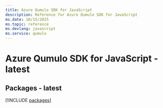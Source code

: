 ```yaml
---
title: Azure Qumulo SDK for JavaScript
description: Reference for Azure Qumulo SDK for JavaScript
ms.date: 10/15/2025
ms.topic: reference
ms.devlang: javascript
ms.service: qumulo
---
```

# Azure Qumulo SDK for JavaScript - latest
## Packages - latest
[!INCLUDE [packages](qumulo-index.md)]